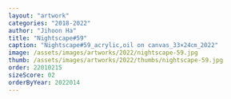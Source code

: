 ```yaml
---
layout: "artwork"
categories: "2018-2022"
author: "Jihoon Ha"
title: "Nightscape#59"
caption: "Nightscape#59_acrylic,oil on canvas_33×24㎝_2022"
image: /assets/images/artworks/2022/nightscape-59.jpg
thumb: /assets/images/artworks/2022/thumbs/nightscape-59.jpg
order: 22010215
sizeScore: 02
orderByYear: 2022014
---
```

